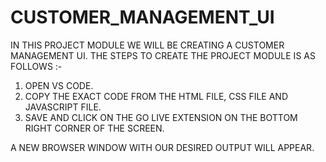 # CUSTOMER_MANAGEMENT_UI

IN THIS PROJECT MODULE WE WILL BE CREATING A CUSTOMER MANAGEMENT UI. THE STEPS TO CREATE THE PROJECT MODULE IS AS FOLLOWS :-
1) OPEN VS CODE.
2) COPY THE EXACT CODE FROM THE HTML FILE, CSS FILE AND JAVASCRIPT FILE.
3) SAVE AND CLICK ON THE GO LIVE EXTENSION ON THE BOTTOM RIGHT CORNER OF THE SCREEN.

A NEW BROWSER WINDOW WITH OUR DESIRED OUTPUT WILL APPEAR.
